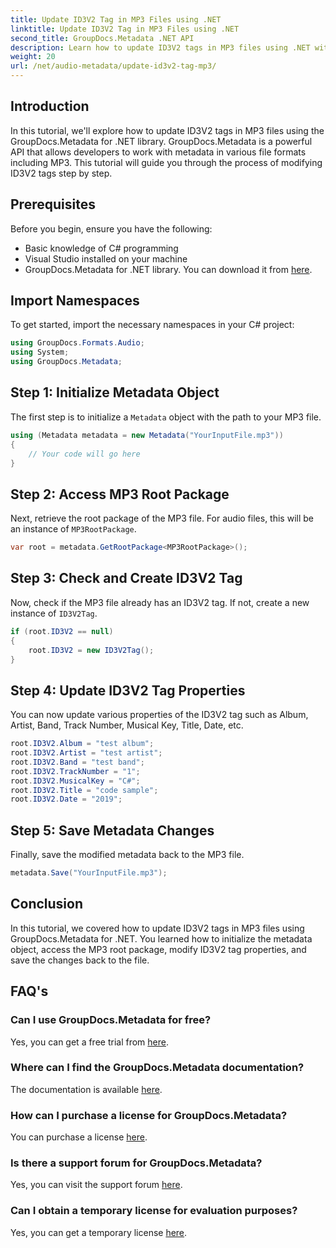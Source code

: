 ```yaml
---
title: Update ID3V2 Tag in MP3 Files using .NET
linktitle: Update ID3V2 Tag in MP3 Files using .NET
second_title: GroupDocs.Metadata .NET API
description: Learn how to update ID3V2 tags in MP3 files using .NET with GroupDocs.Metadata for efficient file management.
weight: 20
url: /net/audio-metadata/update-id3v2-tag-mp3/
---
```

## Introduction
In this tutorial, we'll explore how to update ID3V2 tags in MP3 files using the GroupDocs.Metadata for .NET library. GroupDocs.Metadata is a powerful API that allows developers to work with metadata in various file formats including MP3. This tutorial will guide you through the process of modifying ID3V2 tags step by step.
## Prerequisites
Before you begin, ensure you have the following:
- Basic knowledge of C# programming
- Visual Studio installed on your machine
- GroupDocs.Metadata for .NET library. You can download it from [here](https://releases.groupdocs.com/metadata/net/).

## Import Namespaces
To get started, import the necessary namespaces in your C# project:
```csharp
using GroupDocs.Formats.Audio;
using System;
using GroupDocs.Metadata;
```
## Step 1: Initialize Metadata Object
The first step is to initialize a `Metadata` object with the path to your MP3 file.
```csharp
using (Metadata metadata = new Metadata("YourInputFile.mp3"))
{
    // Your code will go here
}
```
## Step 2: Access MP3 Root Package
Next, retrieve the root package of the MP3 file. For audio files, this will be an instance of `MP3RootPackage`.
```csharp
var root = metadata.GetRootPackage<MP3RootPackage>();
```
## Step 3: Check and Create ID3V2 Tag
Now, check if the MP3 file already has an ID3V2 tag. If not, create a new instance of `ID3V2Tag`.
```csharp
if (root.ID3V2 == null)
{
    root.ID3V2 = new ID3V2Tag();
}
```
## Step 4: Update ID3V2 Tag Properties
You can now update various properties of the ID3V2 tag such as Album, Artist, Band, Track Number, Musical Key, Title, Date, etc.
```csharp
root.ID3V2.Album = "test album";
root.ID3V2.Artist = "test artist";
root.ID3V2.Band = "test band";
root.ID3V2.TrackNumber = "1";
root.ID3V2.MusicalKey = "C#";
root.ID3V2.Title = "code sample";
root.ID3V2.Date = "2019";
```
## Step 5: Save Metadata Changes
Finally, save the modified metadata back to the MP3 file.
```csharp
metadata.Save("YourInputFile.mp3");
```

## Conclusion
In this tutorial, we covered how to update ID3V2 tags in MP3 files using GroupDocs.Metadata for .NET. You learned how to initialize the metadata object, access the MP3 root package, modify ID3V2 tag properties, and save the changes back to the file.

## FAQ's
### Can I use GroupDocs.Metadata for free?
Yes, you can get a free trial from [here](https://releases.groupdocs.com/).
### Where can I find the GroupDocs.Metadata documentation?
The documentation is available [here](https://tutorials.groupdocs.com/metadata/net/).
### How can I purchase a license for GroupDocs.Metadata?
You can purchase a license [here](https://purchase.groupdocs.com/buy).
### Is there a support forum for GroupDocs.Metadata?
Yes, you can visit the support forum [here](https://forum.groupdocs.com/c/metadata/14).
### Can I obtain a temporary license for evaluation purposes?
Yes, you can get a temporary license [here](https://purchase.groupdocs.com/temporary-license/).
